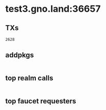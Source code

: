# test3.gno.land:36657

## TXs
```
2628
```

## addpkgs
```
```

## top realm calls
```
```

## top faucet requesters
```
```

